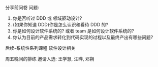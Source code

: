 分享前问卷
问题:
1. 你是否听过 DDD 或 领域驱动设计?
2. (如果你知道 DDD)你是怎么认识和看待 DDD 的?
3. 你是如何设计软件系统的? 或者 team 是如何设计软件系统的?
4. 你认为目前的产品需求转化到代码实现的过程以及最终产出有哪些问题?


后续-系统性系列课程
软件设计相关


周五晚间的排练
邀请人选: 王学慧, 汪晔, 邓朔
